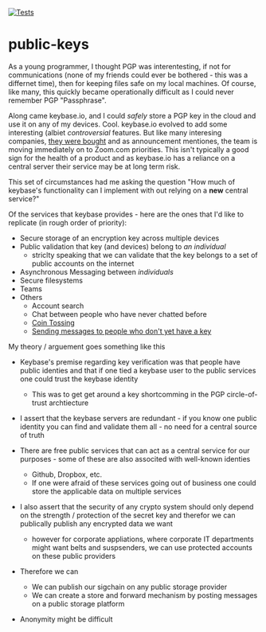 [![Tests](https://github.com/<your-username>/hypermodern-python/workflows/Tests/badge.svg)](https://github.com/<your-username>/hypermodern-python/actions?workflow=Tests)

# public-keys
As a young programmer, I thought PGP was interentesting, if not for communications (none of my friends could ever be bothered - this was a differnet time), then for keeping files safe on my local machines.  Of course, like many, this quickly became operationally difficult as I could never remember PGP "Passphrase".

Along came keybase.io, and I could *safely* store a PGP key in the cloud and use it on any of my devices.  Cool.  keybase.io evolved to add some interesting (albiet *controversial* features.  But like many interesing companies, [they were bought](https://keybase.io/blog/keybase-joins-zoom) and as announcement mentiones, the team is moving immediately on to Zoom.com priorities.  This isn't typically a good sign for the health of a product and as keybase.io has a reliance on a central server their service may be at long term risk.

This set of circumstances had me asking the question "How much of keybase's functionality can I implement with out relying on a **new** central service?"

Of the services that keybase provides - here are the ones that I'd like to replicate (in rough order of priority):
 * Secure storage of an encryption key across multiple devices
 * Public validation that key (and devices) belong to *an individual*
   * striclty speaking that we can validate that the key belongs to a set of public accounts on the internet
 * Asynchronous Messaging between *individuals*
 * Secure filesystems
 * Teams
 * Others
   * Account search
   * Chat between people who have never chatted before
   * [Coin Tossing](https://keybase.io/blog/cryptographic-coin-flipping)
   * [Sending messages to people who don't yet have a key](https://keybase.io/blog/crypto)

My theory / arguement goes something like this
 * Keybase's premise regarding key verification was that people have public identies and that if one tied a keybase user to the public services one could trust the keybase identity
    * This was to get get around a key shortcomming in the PGP circle-of-trust archtiecture
 * I assert that the keybase servers are redundant - if you know one public identity you can find and validate them all - no need for a central source of truth
 * There are free public services that can act as a central service for our purposes - some of these are also associted with well-known identies
    * Github, Dropbox, etc.  
    * If one were afraid of these services going out of business one could store the applicable data on multiple services
 * I also assert that the security of any crypto system should only depend on the strength / protection of the secret key and therefor we can publically publish any encrypted data we want
    * however for corporate appliations, where corporate IT departments might want belts and suspsenders, we can use protected accounts on these public providers
 * Therefore we can
   * We can publish our sigchain on any public storage provider
   * We can create a store and forward mechanism by posting messages on a public storage platform

 * Anonymity might be difficult
